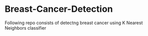 # Breast-Cancer-Detection
Following repo consists of detectng breast cancer using K Nearest Neighbors classifier
